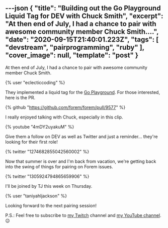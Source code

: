 ---json
{
  "title": "Building out the Go Playground Liquid Tag for DEV with Chuck Smith",
  "excerpt": "At then end of July, I had a chance to pair with awesome community member Chuck Smith....",
  "date": "2020-09-15T21:40:01.223Z",
  "tags": [
    "devstream",
    "pairprogramming",
    "ruby"
  ],
  "cover_image": null,
  "template": "post"
}
---
At then end of July, I had a chance to pair with awesome community member Chuck Smith.

{% user "eclecticcoding" %}

They implemented a liquid tag for the [Go Playground](https://play.golang.org/). For those interested, here is the PR.

{% github "https://github.com/forem/forem/pull/9577" %}

I really enjoyed talking with Chuck, especially in this clip.

{% youtube "4mDY2uyakuM" %}

Give them a follow on DEV as well as Twitter and just a reminder... they're looking for their first role!

{% twitter "1274682855042560002" %}

Now that summer is over and I'm back from vacation, we're getting back into the swing of things for pairing on Forem issues.

{% twitter "1305924794865659906" %}

I'll be joined by TJ this week on Thursday.

{% user "taniyahljackson" %}

Looking forward to the next pairing session!

P.S.: Feel free to subscribe to [my Twitch](https://livecoding.ca) channel and [my YouTube channel](https://m.youtube.com/channel/UCBLlEq0co24VFJIMEHNcPOQ). 😉
